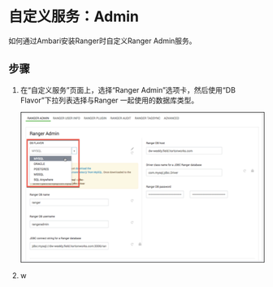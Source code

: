 自定义服务：Admin
================================================================================
如何通过Ambari安装Ranger时自定义Ranger Admin服务。

## 步骤
1. 在“自定义服务”页面上，选择“Ranger Admin”选项卡，然后使用“DB Flavor”下拉列表选择与Ranger
一起使用的数据库类型。

    ![选择数据库](img/4.png)

2. w
